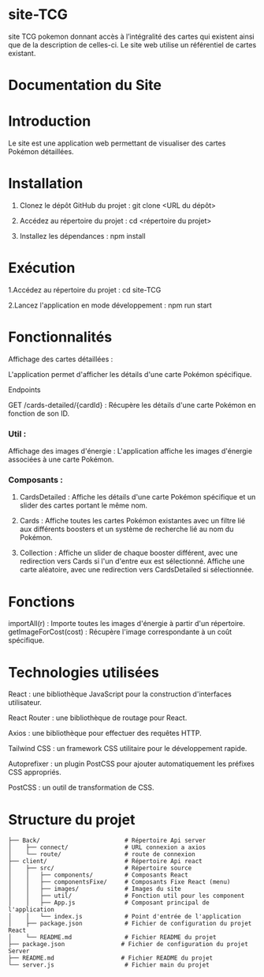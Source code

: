 # site-TCG
site TCG pokemon  donnant accès à l’intégralité des cartes qui existent ainsi que de la description de celles-ci. Le site web utilise un référentiel de cartes existant.  

# Documentation du Site

# Introduction
Le site est une application web permettant de visualiser des cartes Pokémon détaillées.

# Installation
1. Clonez le dépôt GitHub du projet : git clone <URL du dépôt>

2. Accédez au répertoire du projet : cd <répertoire du projet>

3. Installez les dépendances : npm install

# Exécution
1.Accédez au répertoire du projet : cd site-TCG

2.Lancez l'application en mode développement : npm run start

# Fonctionnalités
Affichage des cartes détaillées :

L'application permet d'afficher les détails d'une carte Pokémon spécifique.

Endpoints

GET /cards-detailed/{cardId} : Récupère les détails d'une carte Pokémon en fonction de son ID.

### Util :

Affichage des images d'énergie :
L'application affiche les images d'énergie associées à une carte Pokémon.

### Composants :

1. CardsDetailed :
Affiche les détails d'une carte Pokémon spécifique et un slider des cartes portant le même nom.

2. Cards :
Affiche toutes les cartes Pokémon existantes avec un filtre lié aux différents boosters et un système de recherche lié au nom du Pokémon.

3. Collection :
Affiche un slider de chaque booster différent, avec une redirection vers Cards si l'un d'entre eux est sélectionné.
Affiche une carte aléatoire, avec une redirection vers CardsDetailed si sélectionnée.

# Fonctions

importAll(r) : Importe toutes les images d'énergie à partir d'un répertoire.
getImageForCost(cost) : Récupère l'image correspondante à un coût spécifique.

# Technologies utilisées

React : une bibliothèque JavaScript pour la construction d'interfaces utilisateur.

React Router : une bibliothèque de routage pour React.

Axios : une bibliothèque pour effectuer des requêtes HTTP.

Tailwind CSS : un framework CSS utilitaire pour le développement rapide.

Autoprefixer : un plugin PostCSS pour ajouter automatiquement les préfixes CSS appropriés.

PostCSS : un outil de transformation de CSS.

# Structure du projet
```
├── Back/                        # Répertoire Api server
│    ├── connect/                # URL connexion a axios
│    └── route/                  # route de connexion
├── client/                      # Répertoire Api react
│    ├── src/                    # Répertoire source
│    │   ├── components/         # Composants React
│    │   ├── componentsFixe/     # Composants Fixe React (menu)
│    │   ├── images/             # Images du site
│    │   ├── util/               # Fonction util pour les component
│    │   ├── App.js              # Composant principal de l'application
│    │   └── index.js            # Point d'entrée de l'application
│    ├── package.json            # Fichier de configuration du projet React
│    └── README.md               # Fichier README du projet
├── package.json                # Fichier de configuration du projet Server
├── README.md                   # Fichier README du projet
└── server.js                    # Fichier main du projet
```
